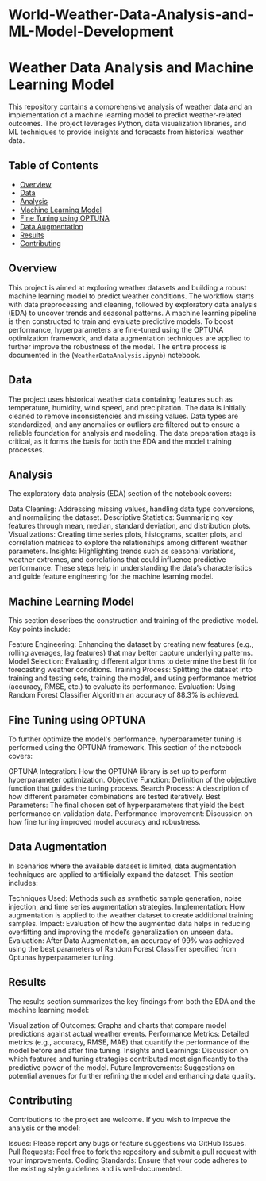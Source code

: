 # World-Weather-Data-Analysis-and-ML-Model-Development

# Weather Data Analysis and Machine Learning Model

This repository contains a comprehensive analysis of weather data and an implementation of a machine learning model to predict weather-related outcomes. The project leverages Python, data visualization libraries, and ML techniques to provide insights and forecasts from historical weather data.

## Table of Contents

- [Overview](#overview)
- [Data](#data)
- [Analysis](#analysis)
- [Machine Learning Model](#machine-learning-model)
- [Fine Tuning using OPTUNA](#fine-tuning-using-optuna)
- [Data Augmentation](#data-augmentation)
- [Results](#results)
- [Contributing](#contributing)

## Overview
This project is aimed at exploring weather datasets and building a robust machine learning model to predict weather conditions. The workflow starts with data preprocessing and cleaning, followed by exploratory data analysis (EDA) to uncover trends and seasonal patterns. A machine learning pipeline is then constructed to train and evaluate predictive models. To boost performance, hyperparameters are fine-tuned using the OPTUNA optimization framework, and data augmentation techniques are applied to further improve the robustness of the model. The entire process is documented in the (`WeatherDataAnalysis.ipynb`) notebook.

## Data
The project uses historical weather data containing features such as temperature, humidity, wind speed, and precipitation. The data is initially cleaned to remove inconsistencies and missing values. Data types are standardized, and any anomalies or outliers are filtered out to ensure a reliable foundation for analysis and modeling. The data preparation stage is critical, as it forms the basis for both the EDA and the model training processes.

## Analysis
The exploratory data analysis (EDA) section of the notebook covers:

Data Cleaning: Addressing missing values, handling data type conversions, and normalizing the dataset.
Descriptive Statistics: Summarizing key features through mean, median, standard deviation, and distribution plots.
Visualizations: Creating time series plots, histograms, scatter plots, and correlation matrices to explore the relationships among different weather parameters.
Insights: Highlighting trends such as seasonal variations, weather extremes, and correlations that could influence predictive performance.
These steps help in understanding the data’s characteristics and guide feature engineering for the machine learning model.



## Machine Learning Model
This section describes the construction and training of the predictive model. Key points include:

Feature Engineering: Enhancing the dataset by creating new features (e.g., rolling averages, lag features) that may better capture underlying patterns.
Model Selection: Evaluating different algorithms to determine the best fit for forecasting weather conditions.
Training Process: Splitting the dataset into training and testing sets, training the model, and using performance metrics (accuracy, RMSE, etc.) to evaluate its performance.
Evaluation: Using Random Forest Classifier Algorithm an accuracy of 88.3% is achieved.

## Fine Tuning using OPTUNA
To further optimize the model's performance, hyperparameter tuning is performed using the OPTUNA framework. This section of the notebook covers:

OPTUNA Integration: How the OPTUNA library is set up to perform hyperparameter optimization.
Objective Function: Definition of the objective function that guides the tuning process.
Search Process: A description of how different parameter combinations are tested iteratively.
Best Parameters: The final chosen set of hyperparameters that yield the best performance on validation data.
Performance Improvement: Discussion on how fine tuning improved model accuracy and robustness.

## Data Augmentation
In scenarios where the available dataset is limited, data augmentation techniques are applied to artificially expand the dataset. This section includes:

Techniques Used: Methods such as synthetic sample generation, noise injection, and time series augmentation strategies.
Implementation: How augmentation is applied to the weather dataset to create additional training samples.
Impact: Evaluation of how the augmented data helps in reducing overfitting and improving the model’s generalization on unseen data.
Evaluation: After Data Augmentation, an accuracy of 99% was achieved using the best parameters of Random Forest Classifier specified from Optunas hyperparameter tuning.

## Results
The results section summarizes the key findings from both the EDA and the machine learning model:

Visualization of Outcomes: Graphs and charts that compare model predictions against actual weather events.
Performance Metrics: Detailed metrics (e.g., accuracy, RMSE, MAE) that quantify the performance of the model before and after fine tuning.
Insights and Learnings: Discussion on which features and tuning strategies contributed most significantly to the predictive power of the model.
Future Improvements: Suggestions on potential avenues for further refining the model and enhancing data quality.

## Contributing
Contributions to the project are welcome. If you wish to improve the analysis or the model:

Issues: Please report any bugs or feature suggestions via GitHub Issues.
Pull Requests: Feel free to fork the repository and submit a pull request with your improvements.
Coding Standards: Ensure that your code adheres to the existing style guidelines and is well-documented.


